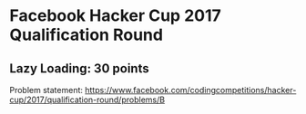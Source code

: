 # Facebook Hacker Cup 2017 Qualification Round

## Lazy Loading: 30 points

Problem statement: https://www.facebook.com/codingcompetitions/hacker-cup/2017/qualification-round/problems/B